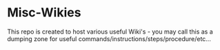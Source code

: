 Misc-Wikies
===========

This repo is created to host various useful Wiki's - you may call this as a dumping zone for useful commands/instructions/steps/procedure/etc...
